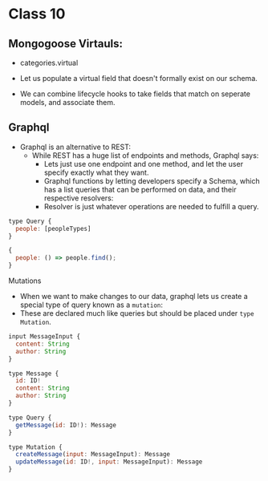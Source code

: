 # Class 10

## Mongogoose Virtauls:
- categories.virtual
- Let us populate a virtual field that doesn't formally exist on our schema.

- We can combine lifecycle hooks to take fields that match on seperate models, and associate them.

## Graphql
- Graphql is an alternative to REST:
  - While REST has a huge list of endpoints and methods, Graphql says:
    - Lets just use one endpoint and one method, and let the user specify exactly what they want.
    - Graphql functions by letting developers specify a Schema, which has a list queries that can be performed on data, and their respective resolvers:
    - Resolver is just whatever operations are needed to fulfill a query.

```js
type Query {
  people: [peopleTypes]
}

{
  people: () => people.find();  
}
```

Mutations
- When we want to make changes to our data, graphql lets us create a special type of query known as a `mutation`:
- These are declared much like queries but should be placed under `type Mutation`.

```js
input MessageInput {
  content: String
  author: String
}

type Message {
  id: ID!
  content: String
  author: String
}

type Query {
  getMessage(id: ID!): Message
}

type Mutation {
  createMessage(input: MessageInput): Message
  updateMessage(id: ID!, input: MessageInput): Message
}
```


